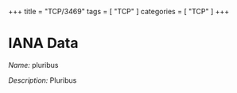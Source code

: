 +++
title = "TCP/3469"
tags = [ "TCP" ]
categories = [ "TCP" ]
+++

# IANA Data

_Name:_ pluribus

_Description:_ Pluribus

